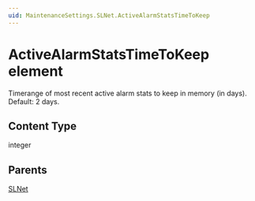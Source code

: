 ```yaml
---
uid: MaintenanceSettings.SLNet.ActiveAlarmStatsTimeToKeep
---
```


# ActiveAlarmStatsTimeToKeep element

Timerange of most recent active alarm stats to keep in memory (in days). Default: 2 days.

## Content Type

integer

## Parents

[SLNet](xref:MaintenanceSettings.SLNet)
